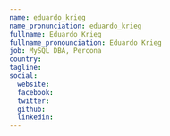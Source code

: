 ```yaml
---
name: eduardo_krieg
name_pronunciation: eduardo_krieg
fullname: Eduardo Krieg
fullname_pronounciation: Eduardo Krieg
job: MySQL DBA, Percona
country: 
tagline: 
social:
  website:
  facebook:
  twitter:
  github: 
  linkedin: 
---
```


